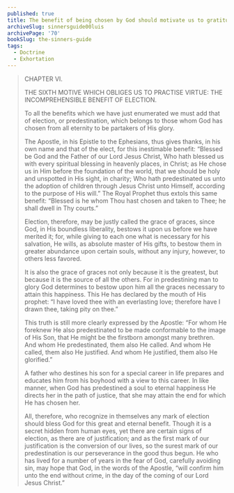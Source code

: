 ```yaml
---
published: true
title: The benefit of being chosen by God should motivate us to gratitude and to practice virtue
archiveSlug: sinnersguide00luis
archivePage: '70'
bookSlug: the-sinners-guide
tags:
  - Doctrine
  - Exhortation
---
```


> CHAPTER VI.
> 
> THE SIXTH MOTIVE WHICH OBLIGES US TO PRACTISE VIRTUE: THE INCOMPREHENSIBLE BENEFIT OF ELECTION.
> 
> To all the benefits which we have just enumerated we must add that of election, or predestination, which belongs to those whom God has chosen from all eternity to be partakers of His glory.
> 
> The Apostle, in his Epistle to the Ephesians, thus gives thanks, in his own name and that of the elect, for this inestimable benefit: “Blessed be God and the Father of our Lord Jesus Christ, Who hath blessed us with every spiritual blessing in heavenly places, in Christ; as He chose us in Him before the foundation of the world, that we should be holy and unspotted in His sight, in charity; Who hath predestinated us unto the adoption of children through Jesus Christ unto Himself, according to the purpose of His will.” The Royal Prophet thus extols this same benefit: “Blessed is he whom Thou hast chosen and taken to Thee; he shall dwell in Thy courts.”
> 
> Election, therefore, may be justly called the grace of graces, since God, in His boundless liberality, bestows it upon us before we have merited it; for, while giving to each one what is necessary for his salvation, He wills, as absolute master of His gifts, to bestow them in greater abundance upon certain souls, without any injury, however, to others less favored.
> 
> It is also the grace of graces not only because it is the greatest, but because it is the source of all the others. For in predestining man to glory God determines to bestow upon him all the graces necessary to attain this happiness. This He has declared by the mouth of His prophet: “I have loved thee with an everlasting love; therefore have I drawn thee, taking pity on thee.”
> 
> This truth is still more clearly expressed by the Apostle: “For whom He foreknew He also predestinated to be made conformable to the image of His Son, that He might be the firstborn amongst many brethren. And whom He predestinated, them also He called. And whom He called, them also He justified. And whom He justified, them also He glorified.”
> 
> A father who destines his son for a special career in life prepares and educates him from his boyhood with a view to this career. In like manner, when God has predestined a soul to eternal happiness He directs her in the path of justice, that she may attain the end for which He has chosen her.
> 
> All, therefore, who recognize in themselves any mark of election should bless God for this great and eternal benefit. Though it is a secret hidden from human eyes, yet there are certain signs of election, as there are of justification; and as the first mark of our justification is the conversion of our lives, so the surest mark of our predestination is our perseverance in the good thus begun. He who has lived for a number of years in the fear of God, carefully avoiding sin, may hope that God, in the words of the Apostle, “will confirm him unto the end without crime, in the day of the coming of our Lord Jesus Christ.”